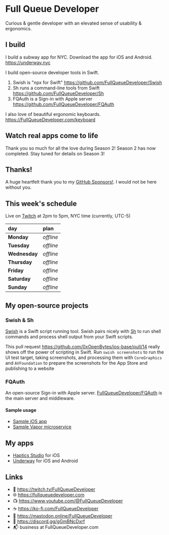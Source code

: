 # Full Queue Developer

Curious & gentle developer with an elevated sense of usability & ergonomics.

## I build

I build a subway app for NYC. Download the app for iOS and Android. https://underway.nyc

I build open-source developer tools in Swift. 
1. Swish is "npx for Swift" https://github.com/FullQueueDeveloper/Swish
2. Sh runs a command-line tools from Swift https://github.com/FullQueueDeveloper/Sh
3. FQAuth is a Sign-in with Apple server https://github.com/FullQueueDeveloper/FQAuth

I also love of beautiful ergonomic keyboards. https://FullQueueDeveloper.com/keyboard

## Watch real apps come to life

Thank you so much for all the love during Season 2! Season 2 has now completed. Stay tuned for details on Season 3!

## Thanks!
A huge heartfelt thank you to my [GitHub Sponsors!](https://github.com/sponsors/FullQueueDeveloper). I would not be here without you.

## This week's schedule

Live on [Twitch](https://twitch.tv/FullQueueDeveloper) at 2pm to 5pm, NYC time (currently, UTC-5)

| day | plan |
|:-----|:-------|
| **Monday**  | _offline_        |
| **Tuesday** | _offline_ |
| **Wednesday** | _offline_ |
| **Thursday** | _offline_ |
| **Friday** | _offline_ |
| **Saturday**  | _offline_          |
| **Sunday**  | _offline_          |

## My open-source projects 

### Swish & Sh



[Swish](https://github.com/FullQueueDeveloper/Swish) is a Swift script running tool. Swish pairs nicely with [Sh](https://github.com/FullQueueDeveloper/Sh) to run shell commands and process shell output from your Swift scripts.

This pull request https://github.com/0xOpenBytes/ios-base/pull/14 really shows off the power of scripting in Swift. Run `swish screenshots` to run the UI test target, taking screenshots, and processing them with `CoreGraphics` and `AVFoundation` to prepare the screenshots for the App Store and publishing to a website



### FQAuth

An open-source Sign-in with Apple server. [FullQueueDeveloper/FQAuth](https://github.com/FullQueueDeveloper/FQAuth) is the main server and middleware. 

#### Sample usage

- [Sample iOS app](https://github.com/FullQueueDeveloper/FQAuth-Sample-iOS) 
- [Sample Vapor microservice](https://github.com/FullQueueDeveloper/FQAuth-Sample-Microservice)


## My apps

- [Haptics Studio](https://FullQueueDeveloper.com/haptics-studio) for iOS
- [Underway](https://underway.nyc) for iOS and Android



## Links
- 🔭 https://twitch.tv/FullQueueDeveloper
- 🌐 https://fullqueuedeveloper.com
- 📺 https://www.youtube.com/@FullQueueDeveloper
- ☕️ https://ko-fi.com/FullQueueDeveloper
- 🐘 https://mastodon.online/FullQueueDeveloper
- 💬 https://discord.gg/gGmBNcDxrf
- 📬 business at FullQueueDeveloper.com
